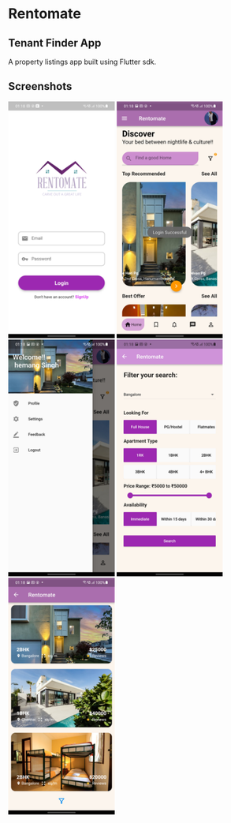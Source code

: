 # Rentomate

## Tenant Finder App

A property listings app built using Flutter sdk.

## Screenshots

<img height="480px" src="screenshots/1.png"> <img height="480px" src="screenshots/2.png"> <img height="480px" src="screenshots/3.png"> <img height="480px" src="screenshots/4.png"> <img height="480px" src="screenshots/5.png">
